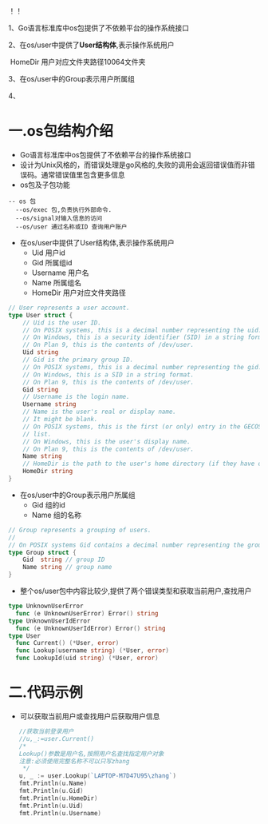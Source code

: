 ！！

1、Go语言标准库中os包提供了不依赖平台的操作系统接口

2、在os/user中提供了**User结构体**,表示操作系统用户

​	HomeDir 用户对应文件夹路径10064文件夹

3、在os/user中的Group表示用户所属组

4、



# 一.os包结构介绍

* Go语言标准库中os包提供了不依赖平台的操作系统接口
* 设计为Unix风格的，而错误处理是go风格的,失败的调用会返回错误值而非错误码。通常错误值里包含更多信息
* os包及子包功能
```
-- os 包
  --os/exec 包,负责执行外部命令.
  --os/signal对输入信息的访问
  --os/user 通过名称或ID	查询用户账户
```
* 在os/user中提供了User结构体,表示操作系统用户
  * Uid 用户id
  * Gid 所属组id
  * Username 用户名
  * Name 所属组名
  * HomeDir 用户对应文件夹路径
```go
// User represents a user account.
type User struct {
	// Uid is the user ID.
	// On POSIX systems, this is a decimal number representing the uid.
	// On Windows, this is a security identifier (SID) in a string format.
	// On Plan 9, this is the contents of /dev/user.
	Uid string
	// Gid is the primary group ID.
	// On POSIX systems, this is a decimal number representing the gid.
	// On Windows, this is a SID in a string format.
	// On Plan 9, this is the contents of /dev/user.
	Gid string
	// Username is the login name.
	Username string
	// Name is the user's real or display name.
	// It might be blank.
	// On POSIX systems, this is the first (or only) entry in the GECOS field
	// list.
	// On Windows, this is the user's display name.
	// On Plan 9, this is the contents of /dev/user.
	Name string
	// HomeDir is the path to the user's home directory (if they have one).
	HomeDir string
}
```
* 在os/user中的Group表示用户所属组
  * Gid 组的id
  * Name 组的名称
```go
// Group represents a grouping of users.
//
// On POSIX systems Gid contains a decimal number representing the group ID.
type Group struct {
	Gid  string // group ID
	Name string // group name
}
```
* 整个os/user包中内容比较少,提供了两个错误类型和获取当前用户,查找用户
```go
type UnknownUserError
  func (e UnknownUserError) Error() string
type UnknownUserIdError
  func (e UnknownUserIdError) Error() string
type User
  func Current() (*User, error)
  func Lookup(username string) (*User, error)
  func LookupId(uid string) (*User, error)
```


# 二.代码示例

* 可以获取当前用户或查找用户后获取用户信息
```go
   //获取当前登录用户
   //u,_:=user.Current()
   /*
   Lookup()参数是用户名,按照用户名查找指定用户对象
   注意:必须使用完整名称不可以只写zhang
    */
   u, _ := user.Lookup(`LAPTOP-M7D47U95\zhang`)
   fmt.Println(u.Name)
   fmt.Println(u.Gid)
   fmt.Println(u.HomeDir)
   fmt.Println(u.Uid)
   fmt.Println(u.Username)
```